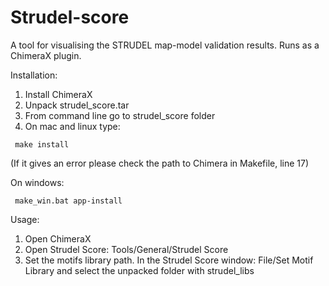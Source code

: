 # Strudel-score
A tool for visualising the STRUDEL map-model validation results. Runs as a ChimeraX plugin.


Installation:

1.    Install ChimeraX
2.    Unpack strudel_score.tar
3.    From command line go to strudel_score folder
4.    On mac and linux type: 

     make install 
     
     
   (If it gives an error please check the path to Chimera in Makefile, line 17)
   
   On windows: 
  
     make_win.bat app-install

Usage:

1.    Open ChimeraX
2.    Open Strudel Score: Tools/General/Strudel Score
3.    Set the motifs library path. In the Strudel Score window: File/Set Motif Library
	  and select the unpacked folder with strudel_libs
	  